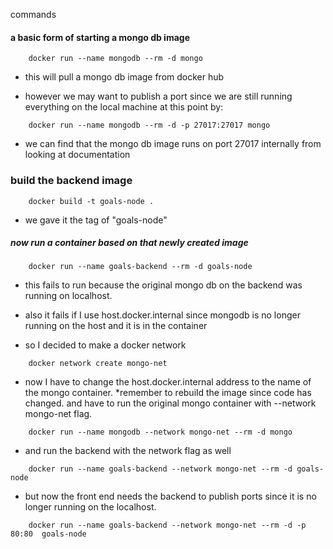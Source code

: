 commands

#### a basic form of starting a mongo db image

```
    docker run --name mongodb --rm -d mongo
```

- this will pull a mongo db image from docker hub

- however we may want to publish a port since we are still running everything on the local machine at this point by:

```
    docker run --name mongodb --rm -d -p 27017:27017 mongo
```

- we can find that the mongo db image runs on port 27017 internally from looking at documentation

### build the backend image

```
    docker build -t goals-node .
```

- we gave it the tag of "goals-node"

##### now run a container based on that newly created image

```
    docker run --name goals-backend --rm -d goals-node
```

- this fails to run because the original mongo db on the backend was running on localhost.

- also it fails if I use host.docker.internal since mongodb is no longer running on the host and it is in the container

- so I decided to make a docker network

```
    docker network create mongo-net
```

- now I have to change the host.docker.internal address to the name of the mongo container. \*remember to rebuild the image since code has changed. and have to run the original mongo container with --network mongo-net flag.

```
    docker run --name mongodb --network mongo-net --rm -d mongo
```

- and run the backend with the network flag as well

```
    docker run --name goals-backend --network mongo-net --rm -d goals-node
```

- but now the front end needs the backend to publish ports since it is no longer running on the localhost.

```
    docker run --name goals-backend --network mongo-net --rm -d -p 80:80  goals-node
```
